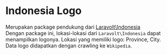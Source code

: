 # Indonesia Logo

Merupakan package pendukung dari [Laravolt\Indonesia](https://github.com/laravolt/indonesia)  
Dengan package ini, lokasi-lokasi dari `Laravolt\Indonesia` dapat menampilkan logonya. Lokasi yang memiliki logo: Province, City.  
Data logo didapatkan dengan crawling ke `Wikipedia`.
